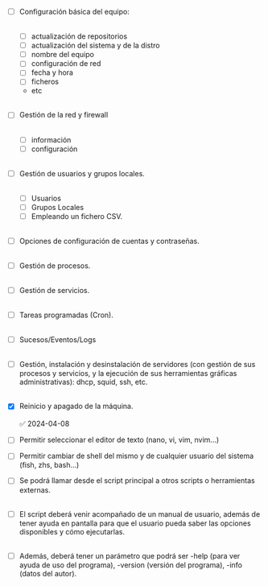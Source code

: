 * [ ] Configuración básica del equipo:<br><br>
	* [ ] actualización de repositorios<br>
	* [ ] actualización del sistema y de la distro<br>
	* [ ] nombre del equipo<br>
	* [ ] configuración de red<br>
	* [ ] fecha y hora<br>
	* [ ] ficheros<br>
	* etc <br><br>

* [ ] Gestión de la red y firewall <br><br>
	* [ ] información <br>
	* [ ] configuración <br><br>

* [ ] Gestión de usuarios y grupos locales.<br><br>
	* [ ] Usuarios<br>
	* [ ] Grupos Locales<br>
	* [ ] Empleando un fichero CSV. <br><br>

* [ ] Opciones de configuración de cuentas y contraseñas. <br><br>

* [ ] Gestión de procesos. <br><br>

* [ ] Gestión de servicios. <br><br>

* [ ] Tareas programadas (Cron). <br><br>

* [ ] Sucesos/Eventos/Logs<br><br>

* [ ] Gestión, instalación y desinstalación de servidores (con gestión de sus procesos y servicios, y la ejecución de sus herramientas gráficas administrativas): dhcp, squid, ssh, etc. <br><br>

* [x] Reinicio y apagado de la máquina. <br><br> ✅ 2024-04-08

* [ ] Permitir seleccionar el editor de texto (nano, vi, vim, nvim...)

* [ ] Permitir cambiar de shell del mismo y de cualquier usuario del sistema (fish, zhs, bash...)

* [ ] Se podrá llamar desde el script principal a otros scripts o herramientas externas. <br><br>

* [ ] El script deberá venir acompañado de un manual de usuario, además de tener ayuda en pantalla para que el usuario pueda saber las opciones disponibles y cómo ejecutarlas. <br><br>

* [ ] Además, deberá tener un parámetro que podrá ser -help (para ver ayuda de uso del programa), -version (versión del programa), -info (datos del autor). <br><br>